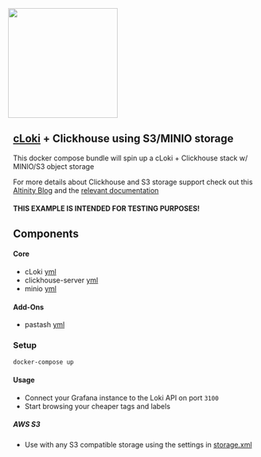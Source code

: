 <img src='https://user-images.githubusercontent.com/1423657/147935343-598c7dfd-1412-4bad-9ac6-636994810443.png' style="margin-left:-10px" width=220>

## [cLoki](https://github.com/lmangani/cLoki) + Clickhouse using S3/MINIO storage

This docker compose bundle will spin up a cLoki + Clickhouse stack w/ MINIO/S3 object storage

For more details about Clickhouse and S3 storage support check out this [Altinity Blog](https://altinity.com/blog/clickhouse-and-s3-compatible-object-storage) and the [relevant documentation](https://clickhouse.com/docs/en/engines/table-engines/mergetree-family/mergetree/#table_engine-mergetree-s3)

#### THIS EXAMPLE IS INTENDED FOR TESTING PURPOSES!


## Components

#### Core
* cLoki [yml](https://github.com/metrico/cloki-docker-s3/blob/main/cloki.yml)
* clickhouse-server [yml](https://github.com/metrico/cloki-docker-s3/blob/main/clickhouse-service.yml)
* minio [yml](https://github.com/metrico/cloki-docker-s3/blob/main/minio-service.yml)
#### Add-Ons
* pastash [yml](https://github.com/metrico/cloki-docker-s3/blob/main/pastash.yml)

### Setup

```bash
docker-compose up
```

#### Usage

* Connect your Grafana instance to the Loki API on port `3100`
* Start browsing your cheaper tags and labels

##### AWS S3
* Use with any S3 compatible storage using the settings in [storage.xml](https://github.com/metrico/cloki-docker-s3/blob/main/configs/clickhouse/config.d/storage.xml)
